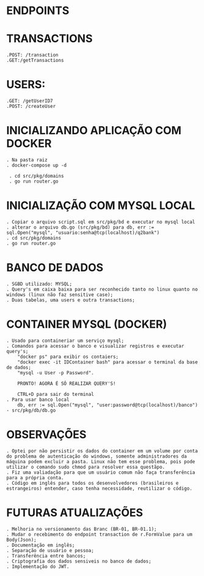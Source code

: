 # ENDPOINTS
  # TRANSACTIONS 
    .POST: /transaction
    .GET:/getTransactions
  # USERS:
    .GET: /getUserID7
    .POST: /createUser
  
# INICIALIZANDO APLICAÇÃO COM DOCKER
    . Na pasta raiz
    . docker-compose up -d
  
     . cd src/pkg/domains
     . go run router.go  
  
  # INICIALIZAÇÃO COM MYSQL LOCAL
    . Copiar o arquivo script.sql em src/pkg/bd e executar no mysql local
    . alterar o arquivo db.go (src/pkg/bd) para db, err := sql.Open("mysql", "usuario:senha@tcp(localhost)/q2bank")
    . cd src/pkg/domains
    . go run router.go
    
  
# BANCO DE DADOS
    . SGBD utilizado: MYSQL;
    . Query's em caixa baixa para ser reconhecido tanto no linux quanto no windows (linux não faz sensitive case);
    . Duas tabelas, uma users e outra transactions;

# CONTAINER MYSQL (DOCKER)
    . Usado para containeriar um serviço mysql;
    . Comandos para acessar o banco e visualizar registros e executar query's;
        "docker ps" para exibir os contaiers;
        "docker exec -it IDContainer bash" para acessar o terminal da base de dados;
        "mysql -u User -p Password".

        PRONTO! AGORA É SÓ REALIZAR QUERY'S!

        CTRL+D para sair do terminal
    . Para usar banco local
        db, err := sql.Open("mysql", "user:password@tcp(localhost)/banco") - src/pkg/db/db.go
        
# OBSERVAÇÕES
    . Optei por não persistir os dados do container em um volume por conta do problema de autenticação do windows, somente administradores da máquina podem excluir a pasta. Linux não tem esse problema, pois pode utilizar o comando sudo chmod para resolver essa questãpo.
    . Fiz uma valiadação para que um usuário comum não faça transferência para a própria conta.
    . Código em inglês para todos os desenvolvedores (brasileiros e estrangeiros) entender, caso tenha necessidade, reutilizar o código.
    
# FUTURAS ATUALIZAÇÕES
    . Melhoria no versionamento das Branc (BR-01, BR-01.1);
    . Mudar o recebimento do endpoint transaction de r.FormValue para um Body(Json);
    . Documentação em inglês;
    . Separação de usuário e pessoa;
    . Transferência entre bancos;
    . Criptografia dos dados sensiveis no banco de dados;
    . Implementação do JWT.  
  
